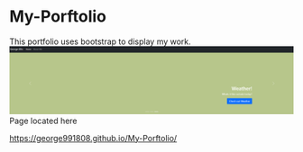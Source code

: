 # My-Porftolio

This portfolio uses bootstrap to display my work.
![screenshot](./assets/images/myportfolio.png)
Page located here

https://george991808.github.io/My-Porftolio/
